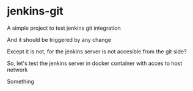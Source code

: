 # jenkins-git

A simple project to test jenkins git integration

And it should be triggered by any change

Except it is not, for the jenkins server is not accesible from the git side?

So, let's test the jenkins server in docker container with acces to host network

Something
